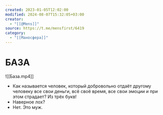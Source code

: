 ```yaml
---
created: 2023-01-05T12:02:00
modified: 2024-08-07T15:32:05+03:00
creator:
  - "[[@Mens]]"
source: https://t.me/mensfirst/6419
category:
  - "[[Маносфера]]"
---
```


# БАЗА

![[База.mp4]]

 - Как называется человек, который добровольно отдаёт другому человеку все свои деньги, всё своё время, все свои эмоции и при этом страдает? Из трёх букв!
 - Наверное лох?
 - Нет. Это муж.